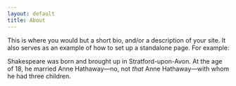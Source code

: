 ```yaml
---
layout: default
title: About
---
```


This is where you would but a short bio, and/or a description of your site. It also serves as an example of how to set up a standalone page. For example:


Shakespeare was born and brought up in Stratford-upon-Avon. At the age of 18, he married Anne Hathaway—no, not *that* Anne Hathaway—with whom he had three children.
